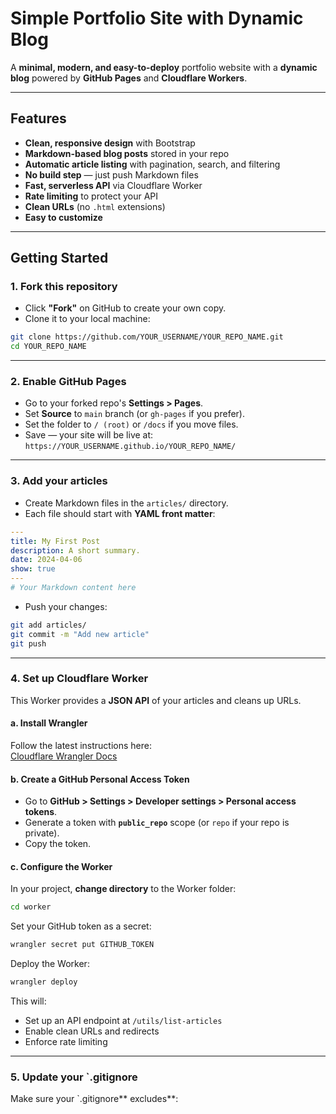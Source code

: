 # Simple Portfolio Site with Dynamic Blog

A **minimal, modern, and easy-to-deploy** portfolio website with a **dynamic blog** powered by **GitHub Pages** and **Cloudflare Workers**.

---

## Features

- **Clean, responsive design** with Bootstrap
- **Markdown-based blog posts** stored in your repo
- **Automatic article listing** with pagination, search, and filtering
- **No build step** — just push Markdown files
- **Fast, serverless API** via Cloudflare Worker
- **Rate limiting** to protect your API
- **Clean URLs** (no `.html` extensions)
- **Easy to customize**

---

## Getting Started

### 1. **Fork this repository**

- Click **"Fork"** on GitHub to create your own copy.
- Clone it to your local machine:

```bash
git clone https://github.com/YOUR_USERNAME/YOUR_REPO_NAME.git
cd YOUR_REPO_NAME
```

---

### 2. **Enable GitHub Pages**

- Go to your forked repo's **Settings > Pages**.
- Set **Source** to `main` branch (or `gh-pages` if you prefer).
- Set the folder to `/ (root)` or `/docs` if you move files.
- Save — your site will be live at:  
  `https://YOUR_USERNAME.github.io/YOUR_REPO_NAME/`

---

### 3. **Add your articles**

- Create Markdown files in the `articles/` directory.
- Each file should start with **YAML front matter**:

```yaml
---
title: My First Post
description: A short summary.
date: 2024-04-06
show: true
---
# Your Markdown content here
```

- Push your changes:

```bash
git add articles/
git commit -m "Add new article"
git push
```

---

### 4. **Set up Cloudflare Worker**

This Worker provides a **JSON API** of your articles and cleans up URLs.

#### a. **Install Wrangler**

Follow the latest instructions here:  
[Cloudflare Wrangler Docs](https://developers.cloudflare.com/workers/wrangler/get-started/)

#### b. **Create a GitHub Personal Access Token**

- Go to **GitHub > Settings > Developer settings > Personal access tokens**.
- Generate a token with **`public_repo`** scope (or `repo` if your repo is private).
- Copy the token.

#### c. **Configure the Worker**

In your project, **change directory** to the Worker folder:

```bash
cd worker
```

Set your GitHub token as a secret:

```bash
wrangler secret put GITHUB_TOKEN
```

Deploy the Worker:

```bash
wrangler deploy
```

This will:

- Set up an API endpoint at `/utils/list-articles`
- Enable clean URLs and redirects
- Enforce rate limiting

---

### 5. **Update your `.gitignore**

Make sure your `.gitignore** excludes**: 